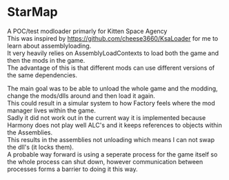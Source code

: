 # StarMap
A POC/test modloader primarly for Kitten Space Agency   
This was inspired by https://github.com/cheese3660/KsaLoader for me to learn about assemblyloading.   
It very heavily relies on AssemblyLoadContexts to load both the game and then the mods in the game.   
The advantage of this is that different mods can use different versions of the same dependencies.   

The main goal was to be able to unload the whole game and the modding, change the mods/dlls around and then load it again.   
This could result in a simular system to how Factory feels where the mod manager lives within the game.   
Sadly it did not work out in the current way it is implemented because Harmony does not play well ALC's and it keeps references to objects within the Assemblies.   
This results in the assemblies not unloading which means I can not swap the dll's (it locks them).   
A probable way forward is using a seperate process for the game itself so the whole process can shut down, however communication between processes forms a barrier to doing it this way.   
